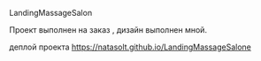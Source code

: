 LandingMassageSalon

Проект выполнен на заказ , дизайн выполнен мной.

деплой проекта  https://natasolt.github.io/LandingMassageSalone
